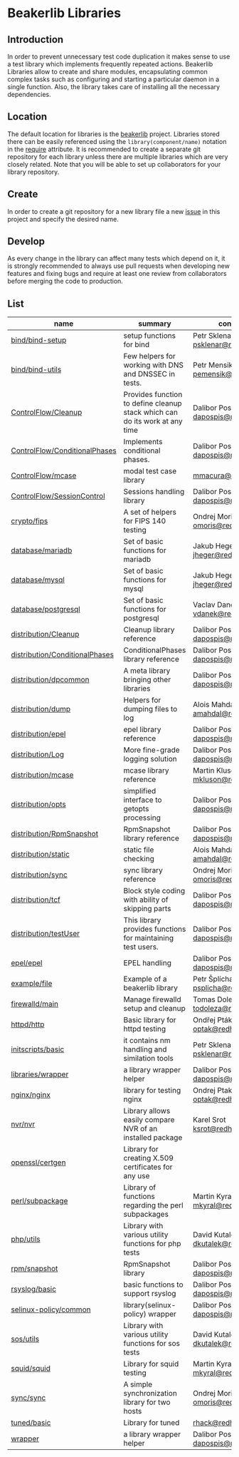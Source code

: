 # Beakerlib Libraries

## Introduction

In order to prevent unnecessary test code duplication it makes
sense to use a test library which implements frequently repeated
actions. Beakerlib Libraries allow to create and share modules,
encapsulating common complex tasks such as configuring and
starting a particular daemon in a single function. Also, the
library takes care of installing all the necessary dependencies.

## Location

The default location for libraries is the [beakerlib][beakerlib]
project.  Libraries stored there can be easily referenced using
the `library(component/name)` notation in the [require][require]
attribute.  It is recommended to create a separate git repository
for each library unless there are multiple libraries which are
very closely related. Note that you will be able to set up
collaborators for your library repository.

## Create

In order to create a git repository for a new library file a new
[issue][new] in this project and specify the desired name.


## Develop

As every change in the library can affect many tests which depend
on it, it is strongly recommended to always use pull requests when
developing new features and fixing bugs and require at least one
review from collaborators before merging the code to production.

[beakerlib]: https://github.com/beakerlib/
[new]: https://github.com/beakerlib/libraries/issues/new
[require]: https://tmt.readthedocs.io/en/latest/spec/tests.html#require

## List

| name | summary | contact |
| ---- | ------- | ---- |
| [bind/bind-setup](https://github.com/beakerlib/bind/tree/master/bind-setup/) | setup functions for bind | Petr Sklenar <psklenar@redhat.com> |
| [bind/bind-utils](https://github.com/beakerlib/bind/tree/master/bind-utils/) | Few helpers for working with DNS and DNSSEC in tests. | Petr Mensik <pemensik@redhat.com> |
| [ControlFlow/Cleanup](https://github.com/beakerlib/ControlFlow/tree/master/Cleanup/) | Provides function to define cleanup stack which can do its work at any time | Dalibor Pospisil <dapospis@redhat.com> |
| [ControlFlow/ConditionalPhases](https://github.com/beakerlib/ControlFlow/tree/master/ConditionalPhases/) | Implements conditional phases. | Dalibor Pospíšil <dapospis@redhat.com> |
| [ControlFlow/mcase](https://github.com/beakerlib/ControlFlow/tree/master/mcase/) | modal test case library | mmacura@redhat.com |
| [ControlFlow/SessionControl](https://github.com/beakerlib/ControlFlow/tree/master/SessionControl/) | Sessions handling library | Dalibor Pospíšil <dapospis@redhat.com> |
| [crypto/fips](https://github.com/beakerlib/crypto/tree/master/fips/) | A set of helpers for FIPS 140 testing | Ondrej Moris <omoris@redhat.com> |
| [database/mariadb](https://github.com/beakerlib/database/tree/master/mariadb/) | Set of basic functions for mariadb | Jakub Heger <jheger@redhat.com> |
| [database/mysql](https://github.com/beakerlib/database/tree/master/mysql/) | Set of basic functions for mysql | Jakub Heger <jheger@redhat.com> |
| [database/postgresql](https://github.com/beakerlib/database/tree/master/postgresql/) | Set of basic functions for postgresql | Vaclav Danek <vdanek@redhat.com> |
| [distribution/Cleanup](https://github.com/beakerlib/distribution/tree/master/Cleanup/) | Cleanup library reference | Dalibor Pospíšil <dapospis@redhat.com> |
| [distribution/ConditionalPhases](https://github.com/beakerlib/distribution/tree/master/ConditionalPhases/) | ConditionalPhases library reference | Dalibor Pospíšil <dapospis@redhat.com> |
| [distribution/dpcommon](https://github.com/beakerlib/distribution/tree/master/dpcommon/) | A meta library bringing other libraries | Dalibor Pospíšil <dapospis@redhat.com> |
| [distribution/dump](https://github.com/beakerlib/distribution/tree/master/dump/) | Helpers for dumping files to log | Alois Mahdal <amahdal@redhat.com> |
| [distribution/epel](https://github.com/beakerlib/distribution/tree/master/epel/) | epel library reference | Dalibor Pospíšil <dapospis@redhat.com> |
| [distribution/Log](https://github.com/beakerlib/distribution/tree/master/Log/) | More fine-grade logging solution | Dalibor Pospíšil <dapospis@redhat.com> |
| [distribution/mcase](https://github.com/beakerlib/distribution/tree/master/mcase/) | mcase library reference | Martin Klusoň <mkluson@redhat.com> |
| [distribution/opts](https://github.com/beakerlib/distribution/tree/master/opts/) | simplified interface to getopts processing | Dalibor Pospíšil <dapospis@redhat.com> |
| [distribution/RpmSnapshot](https://github.com/beakerlib/distribution/tree/master/RpmSnapshot/) | RpmSnapshot library reference | Dalibor Pospíšil <dapospis@redhat.com> |
| [distribution/static](https://github.com/beakerlib/distribution/tree/master/static/) | static file checking | Alois Mahdal <amahdal@redhat.com> |
| [distribution/sync](https://github.com/beakerlib/distribution/tree/master/sync/) | sync library reference | Ondrej Moris <omoris@redhat.com> |
| [distribution/tcf](https://github.com/beakerlib/distribution/tree/master/tcf/) | Block style coding with ability of skipping parts | Dalibor Pospíšil <dapospis@redhat.com> |
| [distribution/testUser](https://github.com/beakerlib/distribution/tree/master/testUser/) | This library provides functions for maintaining test users. | Dalibor Pospisil <dapospis@redhat.com> |
| [epel/epel](https://github.com/beakerlib/epel/tree/master/epel/) | EPEL handling | Dalibor Pospíšil <dapospis@redhat.com> |
| [example/file](https://github.com/beakerlib/example/tree/master/file/) | Example of a beakerlib library | Petr Šplíchal <psplicha@redhat.com> |
| [firewalld/main](https://github.com/beakerlib/firewalld/tree/master/main/) | Manage firewalld setup and cleanup | Tomas Dolezal <todoleza@redhat.com> |
| [httpd/http](https://github.com/beakerlib/httpd/tree/master/http/) | Basic library for httpd testing | Ondřej Pták <optak@redhat.com> |
| [initscripts/basic](https://github.com/beakerlib/initscripts/tree/master/basic/) | it contains nm handling and similation tools | Petr Sklenar <psklenar@redhat.com> |
| [libraries/wrapper](https://github.com/beakerlib/libraries/tree/master/wrapper/) | a library wrapper helper | Dalibor Pospíšil <dapospis@redhat.com> |
| [nginx/nginx](https://github.com/beakerlib/nginx/tree/master/nginx/) | library for testing nginx | Ondrej Ptak <optak@redhat.com> |
| [nvr/nvr](https://github.com/beakerlib/nvr/tree/master/nvr/) | Library allows easily compare NVR of an installed package | Karel Srot <ksrot@redhat.com> |
| [openssl/certgen](https://github.com/beakerlib/openssl/tree/master/certgen/) | Library for creating X.509 certificates for any use |  |
| [perl/subpackage](https://github.com/beakerlib/perl/tree/master/subpackage/) | Library of functions regarding the perl subpackages | Martin Kyral <mkyral@redhat.com> |
| [php/utils](https://github.com/beakerlib/php/tree/master/utils/) | Library with various utility functions for php tests | David Kutalek <dkutalek@redhat.com> |
| [rpm/snapshot](https://github.com/beakerlib/rpm/tree/master/snapshot/) | RpmSnapshot library | Dalibor Pospíšil <dapospis@redhat.com> |
| [rsyslog/basic](https://github.com/beakerlib/rsyslog/tree/master/basic/) | basic functions to support rsyslog | Dalibor Pospíšil <dapospis@redhat.com> |
| [selinux-policy/common](https://github.com/beakerlib/selinux-policy/tree/master/common/) | library(selinux-policy) wrapper | Dalibor Pospíšil <dapospis@redhat.com> |
| [sos/utils](https://github.com/beakerlib/sos/tree/master/utils/) | Library with various utility functions for sos tests | David Kutalek <dkutalek@redhat.com> |
| [squid/squid](https://github.com/beakerlib/squid/tree/master/squid/) | Library for squid testing | Martin Kyral <mkyral@redhat.com> |
| [sync/sync](https://github.com/beakerlib/sync/tree/master/sync/) | A simple synchronization library for two hosts | Ondrej Moris <omoris@redhat.com> |
| [tuned/basic](https://github.com/beakerlib/tuned/tree/master/basic/) | Library for tuned | rhack@redhat.com |
| [wrapper](https://github.com/beakerlib/wrapper/) | a library wrapper helper | Dalibor Pospíšil <dapospis@redhat.com> |
